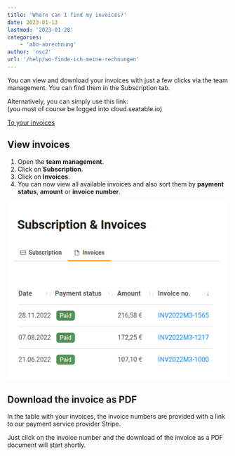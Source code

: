 ```yaml
---
title: 'Where can I find my invoices?'
date: 2023-01-13
lastmod: '2023-01-28'
categories:
    - 'abo-abrechnung'
author: 'nsc2'
url: '/help/wo-finde-ich-meine-rechnungen'
---
```


You can view and download your invoices with just a few clicks via the team management. You can find them in the Subscription tab.

Alternatively, you can simply use this link:  
(you must of course be logged into cloud.seatable.io)

[To your invoices](https://account.seatable.io/subscription#tabs-subscription-2)

## View invoices

1. Open the **team management**.
2. Click on **Subscription**.
3. Click on **Invoices**.
4. You can now view all available invoices and also sort them by **payment status**, **amount** or **invoice number**.

![Your invoices in SeaTable team management.](images/seatable-rechnungen-teamverwaltung.png)

## Download the invoice as PDF

In the table with your invoices, the invoice numbers are provided with a link to our payment service provider Stripe.

Just click on the invoice number and the download of the invoice as a PDF document will start shortly.
